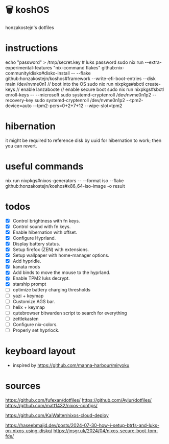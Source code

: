 # 🗑️ koshOS
honzakostejn's dotfiles

# instructions
echo "password" > /tmp/secret.key # luks password
sudo nix run --extra-experimental-features "nix-command flakes" github:nix-community/disko#disko-install -- --flake github:honzakostejn/koshos#framework --write-efi-boot-entries --disk main /dev/nvme0n1
// boot into the OS
sudo nix run nixpkgs#sbctl create-keys
// enable lanzaboote
// enable secure boot
sudo nix run nixpkgs#sbctl enroll-keys -- --microsoft
sudo systemd-cryptenroll /dev/nvme0n1p2 --recovery-key
sudo systemd-cryptenroll /dev/nvme0n1p2 --tpm2-device=auto --tpm2-pcrs=0+2+7+12 --wipe-slot=tpm2

# hibernation
it might be required to reference disk by uuid for hibernation to work; then you can revert.

# useful commands
nix run nixpkgs#nixos-generators -- --format iso --flake github:honzakostejn/koshos#x86_64-iso-image -o result

# todos
- [x] Control brightness with fn keys.
- [x] Control sound with fn keys.
- [x] Enable hibernation with offset.
- [x] Configure Hyprland.
- [x] Display battery status.
- [x] Setup firefox (ZEN) with extensions.
- [x] Setup wallpaper with home-manager options.
- [x] Add hypridle.
- [x] kanata mods
- [x] Add binds to move the mouse to the hyprland.
- [x] Enable TPM2 luks decrypt.
- [x] starship prompt
- [ ] optimize battery charging thresholds
- [ ] yazi + keymap
- [ ] Customize AGS bar.
- [ ] helix + keymap
- [ ] qutebrowser bitwarden script to search for everything
- [ ] zettlekasten
- [ ] Configure nix-colors.
- [ ] Properly set hyprlock.

# keyboard layout
- inspired by https://github.com/manna-harbour/miryoku

# sources
https://github.com/fufexan/dotfiles/
https://github.com/Aylur/dotfiles/
https://github.com/matt1432/nixos-configs/


https://github.com/KaiWalter/nixos-cloud-deploy


https://haseebmajid.dev/posts/2024-07-30-how-i-setup-btrfs-and-luks-on-nixos-using-disko/
https://jnsgr.uk/2024/04/nixos-secure-boot-tpm-fde/
